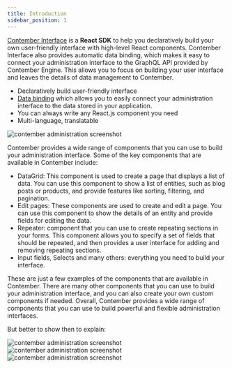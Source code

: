 ```yaml
---
title: Introduction
sidebar_position: 1
---
```


[Contember Interface](https://github.com/contember/admin) is a **React SDK** to help you declaratively build your own user-friendly interface with high-level React components. Contember Interface also provides automatic data binding, which makes it easy to connect your administration interface to the GraphQL API provided by Contember Engine. This allows you to focus on building your user interface and leaves the details of data management to Contember.

- Declaratively build user-friendly interface
- [Data binding](/reference/interface/data-binding/overview.md) which allows you to easily connect your administration interface to the data stored in your application.
- You can always write any React.js component you need
- Multi-language, translatable

![contember administration screenshot](/assets/availability-tracking.webp)

Contember provides a wide range of components that you can use to build your administration interface. Some of the key components that are available in Contember include:

- DataGrid: This component is used to create a page that displays a list of data. You can use this component to show a list of entities, such as blog posts or products, and provide features like sorting, filtering, and pagination.
- Edit pages: These components are used to create and edit a page. You can use this component to show the details of an entity and provide fields for editing the data.
- Repeater: component that you can use to create repeating sections in your forms. This component allows you to specify a set of fields that should be repeated, and then provides a user interface for adding and removing repeating sections.
- Input fields, Selects and many others: everything you need to build your interface.

These are just a few examples of the components that are available in Contember. There are many other components that you can use to build your administration interface, and you can also create your own custom components if needed. Overall, Contember provides a wide range of components that you can use to build powerful and flexible administration interfaces.

But better to show then to explain:

![contember administration screenshot](/assets/content-repeater.webp)
![contember administration screenshot](/assets/content-datagrid.webp)
![contember administration screenshot](/assets/mangeko-status.webp)
